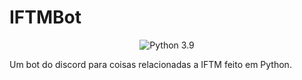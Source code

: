 # IFTMBot
<p align="center">
  <img src="https://img.shields.io/badge/Python-3.9-blue.svg" alt="Python 3.9"/>
</p>

Um bot do discord para coisas relacionadas a IFTM feito em Python.
